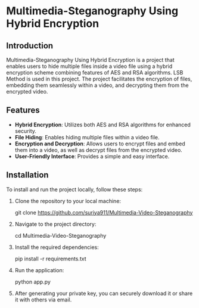 # Multimedia-Steganography Using Hybrid Encryption

## Introduction

Multimedia-Steganography Using Hybrid Encryption is a project that enables users to hide multiple files inside a video file using a hybrid encryption scheme combining features of AES and RSA algorithms. LSB Method is used in this project. The project facilitates the encryption of files, embedding them seamlessly within a video, and decrypting them from the encrypted video.

## Features

- **Hybrid Encryption**: Utilizes both AES and RSA algorithms for enhanced security.
- **File Hiding**: Enables hiding multiple files within a video file.
- **Encryption and Decryption**: Allows users to encrypt files and embed them into a video, as well as decrypt files from the encrypted video.
- **User-Friendly Interface**: Provides a simple and easy interface.

## Installation

To install and run the project locally, follow these steps:

1. Clone the repository to your local machine:

   git clone https://github.com/suriya911/Multimedia-Video-Steganography
  

3. Navigate to the project directory:

    cd Multimedia-Video-Steganography

4. Install the required dependencies:

    pip install -r requirements.txt

5. Run the application:

    python app.py

6. After generating your private key, you can securely download it or share it with others via email.
